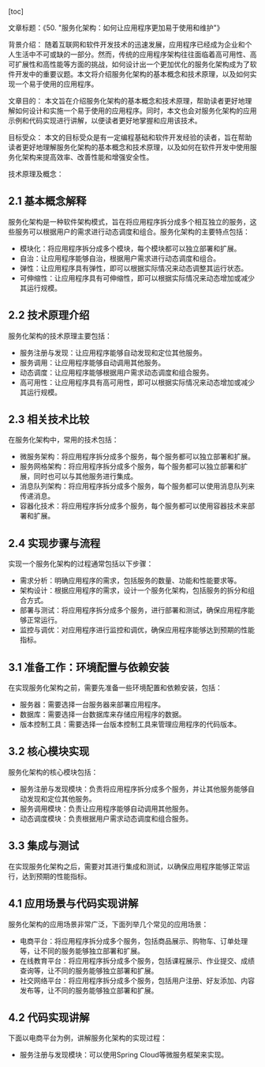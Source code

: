 
[toc]                    
                
                
文章标题：《50. "服务化架构：如何让应用程序更加易于使用和维护"》

背景介绍：
随着互联网和软件开发技术的迅速发展，应用程序已经成为企业和个人生活中不可或缺的一部分。然而，传统的应用程序架构往往面临着高可用性、高可扩展性和高性能等方面的挑战，如何设计出一个更加优化的服务化架构成为了软件开发中的重要议题。本文将介绍服务化架构的基本概念和技术原理，以及如何实现一个易于使用的应用程序。

文章目的：
本文旨在介绍服务化架构的基本概念和技术原理，帮助读者更好地理解如何设计和实施一个易于使用的应用程序。同时，本文也会对服务化架构的应用示例和代码实现进行讲解，以便读者更好地掌握和应用该技术。

目标受众：
本文的目标受众是有一定编程基础和软件开发经验的读者，旨在帮助读者更好地理解服务化架构的基本概念和技术原理，以及如何在软件开发中使用服务化架构来提高效率、改善性能和增强安全性。

技术原理及概念：

## 2.1 基本概念解释

服务化架构是一种软件架构模式，旨在将应用程序拆分成多个相互独立的服务，这些服务可以根据用户的需求进行动态调度和组合。服务化架构的主要特点包括：

- 模块化：将应用程序拆分成多个模块，每个模块都可以独立部署和扩展。
- 自治：让应用程序能够自治，根据用户需求进行动态调度和组合。
- 弹性：让应用程序具有弹性，即可以根据实际情况来动态调整其运行状态。
- 可伸缩性：让应用程序具有可伸缩性，即可以根据实际情况来动态增加或减少其运行规模。

## 2.2 技术原理介绍

服务化架构的技术原理主要包括：

- 服务注册与发现：让应用程序能够自动发现和定位其他服务。
- 服务调用：让应用程序能够自动调用其他服务。
- 动态调度：让应用程序能够根据用户需求动态调度和组合服务。
- 高可用性：让应用程序具有高可用性，即可以根据实际情况来动态增加或减少其运行规模。

## 2.3 相关技术比较

在服务化架构中，常用的技术包括：

- 微服务架构：将应用程序拆分成多个服务，每个服务都可以独立部署和扩展。
- 服务网格架构：将应用程序拆分成多个服务，每个服务都可以独立部署和扩展，同时也可以与其他服务进行集成。
- 消息队列架构：将应用程序拆分成多个服务，每个服务都可以使用消息队列来传递消息。
- 容器化技术：将应用程序拆分成多个服务，每个服务都可以使用容器技术来部署和扩展。

## 2.4 实现步骤与流程

实现一个服务化架构的过程通常包括以下步骤：

- 需求分析：明确应用程序的需求，包括服务的数量、功能和性能要求等。
- 架构设计：根据应用程序的需求，设计一个服务化架构，包括服务的拆分和组合方式。
- 部署与测试：将应用程序拆分成多个服务，进行部署和测试，确保应用程序能够正常运行。
- 监控与调优：对应用程序进行监控和调优，确保应用程序能够达到预期的性能指标。

## 3.1 准备工作：环境配置与依赖安装

在实现服务化架构之前，需要先准备一些环境配置和依赖安装，包括：

- 服务器：需要选择一台服务器来部署应用程序。
- 数据库：需要选择一台数据库来存储应用程序的数据。
- 版本控制工具：需要选择一台版本控制工具来管理应用程序的代码版本。

## 3.2 核心模块实现

服务化架构的核心模块包括：

- 服务注册与发现模块：负责将应用程序拆分成多个服务，并让其他服务能够自动发现和定位其他服务。
- 服务调用模块：负责让应用程序能够自动调用其他服务。
- 动态调度模块：负责根据用户需求动态调度和组合服务。

## 3.3 集成与测试

在实现服务化架构之后，需要对其进行集成和测试，以确保应用程序能够正常运行，达到预期的性能指标。

## 4.1 应用场景与代码实现讲解

服务化架构的应用场景非常广泛，下面列举几个常见的应用场景：

- 电商平台：将应用程序拆分成多个服务，包括商品展示、购物车、订单处理等，让不同的服务能够独立部署和扩展。
- 在线教育平台：将应用程序拆分成多个服务，包括课程展示、作业提交、成绩查询等，让不同的服务能够独立部署和扩展。
- 社交网络平台：将应用程序拆分成多个服务，包括用户注册、好友添加、内容发布等，让不同的服务能够独立部署和扩展。

## 4.2 代码实现讲解

下面以电商平台为例，讲解服务化架构的实现过程：

- 服务注册与发现模块：可以使用Spring Cloud等微服务框架来实现。

